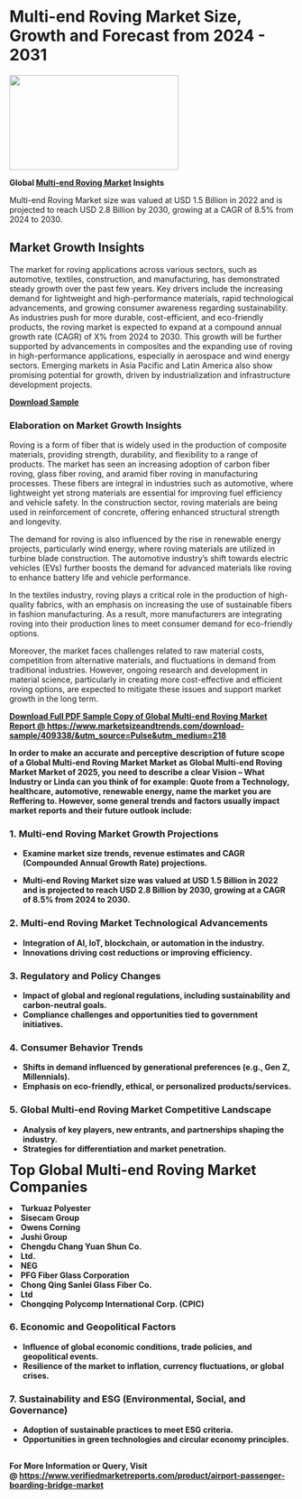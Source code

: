<H1>Multi-end Roving Market Size, Growth and Forecast from 2024 - 2031</H1><img class="aligncenter size-medium wp-image-584254" src="https://thirdeyenews.in/wp-content/uploads/2024/09/Global-Market-Research-300x168.jpeg" alt="" width="300" height="168" /><p><strong>Global&nbsp;<a href="https://www.marketsizeandtrends.com/download-sample/409338/&amp;utm_source=Pulse&amp;utm_medium=218">Multi-end Roving Market</a> Insights</strong></p><p>Multi-end Roving Market size was valued at USD 1.5 Billion in 2022 and is projected to reach USD 2.8 Billion by 2030, growing at a CAGR of 8.5% from 2024 to 2030.</p><p><h2>Market Growth Insights</h2> <p>The market for roving applications across various sectors, such as automotive, textiles, construction, and manufacturing, has demonstrated steady growth over the past few years. Key drivers include the increasing demand for lightweight and high-performance materials, rapid technological advancements, and growing consumer awareness regarding sustainability. As industries push for more durable, cost-efficient, and eco-friendly products, the roving market is expected to expand at a compound annual growth rate (CAGR) of X% from 2024 to 2030. This growth will be further supported by advancements in composites and the expanding use of roving in high-performance applications, especially in aerospace and wind energy sectors. Emerging markets in Asia Pacific and Latin America also show promising potential for growth, driven by industrialization and infrastructure development projects.</p> <p><strong><a href="#">Download Sample</a></strong></p> <h3>Elaboration on Market Growth Insights</h3> <p>Roving is a form of fiber that is widely used in the production of composite materials, providing strength, durability, and flexibility to a range of products. The market has seen an increasing adoption of carbon fiber roving, glass fiber roving, and aramid fiber roving in manufacturing processes. These fibers are integral in industries such as automotive, where lightweight yet strong materials are essential for improving fuel efficiency and vehicle safety. In the construction sector, roving materials are being used in reinforcement of concrete, offering enhanced structural strength and longevity.</p> <p>The demand for roving is also influenced by the rise in renewable energy projects, particularly wind energy, where roving materials are utilized in turbine blade construction. The automotive industry’s shift towards electric vehicles (EVs) further boosts the demand for advanced materials like roving to enhance battery life and vehicle performance.</p> <p>In the textiles industry, roving plays a critical role in the production of high-quality fabrics, with an emphasis on increasing the use of sustainable fibers in fashion manufacturing. As a result, more manufacturers are integrating roving into their production lines to meet consumer demand for eco-friendly options.</p> <p>Moreover, the market faces challenges related to raw material costs, competition from alternative materials, and fluctuations in demand from traditional industries. However, ongoing research and development in material science, particularly in creating more cost-effective and efficient roving options, are expected to mitigate these issues and support market growth in the long term.</p> <p><strong><a href="#"></p><p><span class=""><strong>Download Full PDF Sample Copy of Global Multi-end Roving Market Report</strong> @ <a href="https://www.marketsizeandtrends.com/download-sample/409338/&amp;utm_source=Pulse&amp;utm_medium=218" target="_blank">https://www.marketsizeandtrends.com/download-sample/409338/&amp;utm_source=Pulse&amp;utm_medium=218</a></span></p><p>In order to make an accurate and perceptive description of future scope of a Global&nbsp;Multi-end Roving Market Market as Global&nbsp;Multi-end Roving Market Market of 2025, you need to describe a clear Vision &ndash; What Industry or Linda can you think of for example: Quote from a Technology, healthcare, automotive, renewable energy, name the market you are Reffering to. However, some general trends and factors usually impact market reports and their future outlook include:</p><h3>1.&nbsp;<strong>Multi-end Roving Market Growth Projections</strong></h3><ul><li>Examine market size trends, revenue estimates and CAGR (Compounded Annual Growth Rate) projections.</li><li><p>Multi-end Roving Market size was valued at USD 1.5 Billion in 2022 and is projected to reach USD 2.8 Billion by 2030, growing at a CAGR of 8.5% from 2024 to 2030.</p></li></ul><h3>2.&nbsp;<strong>Multi-end Roving Market Technological Advancements</strong></h3><ul><li>Integration of AI, IoT, blockchain, or automation in the industry.</li><li>Innovations driving cost reductions or improving efficiency.</li></ul><h3>3.&nbsp;<strong>Regulatory and Policy Changes</strong></h3><ul><li>Impact of global and regional regulations, including sustainability and carbon-neutral goals.</li><li>Compliance challenges and opportunities tied to government initiatives.</li></ul><h3>4.&nbsp;<strong>Consumer Behavior Trends</strong></h3><ul><li>Shifts in demand influenced by generational preferences (e.g., Gen Z, Millennials).</li><li>Emphasis on eco-friendly, ethical, or personalized products/services.</li></ul><h3>5.&nbsp;<strong>Global Multi-end Roving Market Competitive Landscape</strong></h3><ul><li>Analysis of key players, new entrants, and partnerships shaping the industry.</li><li>Strategies for differentiation and market penetration.</li></ul><p data-pm-slice="1 1 []"><span style="color: inherit; font-family: inherit; font-size: 25px;">Top Global Multi-end Roving Market Companies</span></p><div class="" data-test-id=""><p><li>Turkuaz Polyester</li><li> Sisecam Group</li><li> Owens Corning</li><li> Jushi Group</li><li> Chengdu Chang Yuan Shun Co.</li><li> Ltd.</li><li> NEG</li><li> PFG Fiber Glass Corporation</li><li> Chong Qing Sanlei Glass Fiber Co.</li><li>Ltd</li><li> Chongqing Polycomp International Corp. (CPIC)</li></p></div><h3>6.&nbsp;<strong>Economic and Geopolitical Factors</strong></h3><ul><li>Influence of global economic conditions, trade policies, and geopolitical events.</li><li>Resilience of the market to inflation, currency fluctuations, or global crises.</li></ul><h3>7.&nbsp;<strong>Sustainability and ESG (Environmental, Social, and Governance)</strong></h3><ul><li>Adoption of sustainable practices to meet ESG criteria.</li><li>Opportunities in green technologies and circular economy principles.</li></ul><h2><strong style="font-size: 14px;">For More Information or Query, Visit @&nbsp;</strong><a style="background-color: #ffffff; font-size: 14px;" href="https://www.marketsizeandtrends.com/report/multi-end-roving-market/" target="_blank">https://www.verifiedmarketreports.com/product/airport-passenger-boarding-bridge-market</a></h2>
